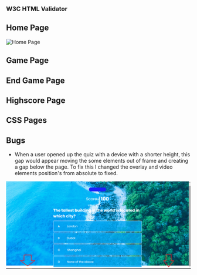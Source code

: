 ### W3C HTML Validator

## Home Page

![Home Page]()

## Game Page

## End Game Page

## Highscore Page

## CSS Pages


## Bugs

- When a user opened up the quiz with a device with a shorter height, this gap would appear moving the some elements out of frame and creating a gap below the page.
To fix this I changed the overlay and video elements position's from absolute to fixed.

![White gap bug](doc/screenshots/gap-bug.png)



